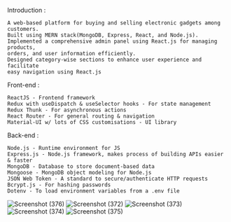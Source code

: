 Introduction : 

    A web-based platform for buying and selling electronic gadgets among customers.
    Built using MERN stack(MongoDB, Express, React, and Node.js).  
    Implemented a comprehensive admin panel using React.js for managing products, 
    orders, and user information efficiently.
    Designed category-wise sections to enhance user experience and facilitate 
    easy navigation using React.js
    
Front-end : 

    ReactJS - Frontend framework
    Redux with useDispatch & useSelector hooks - For state management
    Redux Thunk - For asynchronous actions
    React Router - For general routing & navigation
    Material-UI w/ lots of CSS customisations - UI library
Back-end :

    Node.js - Runtime environment for JS
    Express.js - Node.js framework, makes process of building APIs easier & faster
    MongoDB - Database to store document-based data
    Mongoose - MongoDB object modeling for Node.js
    JSON Web Token - A standard to secure/authenticate HTTP requests
    Bcrypt.js - For hashing passwords
    Dotenv - To load environment variables from a .env file
![Screenshot (376)](https://github.com/user-attachments/assets/c9dce39d-2f88-471c-aa84-b8db09354540)
![Screenshot (372)](https://github.com/user-attachments/assets/f9574ec8-991b-4c54-8dea-1def71204c82)
![Screenshot (373)](https://github.com/user-attachments/assets/f28f9751-4243-4bb0-a3f5-351b67de6351)
![Screenshot (374)](https://github.com/user-attachments/assets/31f0269a-d42a-4efe-bba0-2c3ef2339717)
![Screenshot (375)](https://github.com/user-attachments/assets/d2ad103b-9e8a-441a-af0a-76e1b0baef83)
